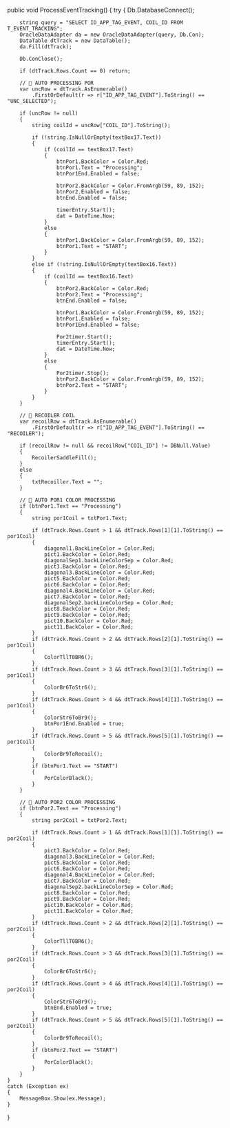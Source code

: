 public void ProcessEventTracking()
{
    try
    {
        Db.DatabaseConnect();

        string query = "SELECT ID_APP_TAG_EVENT, COIL_ID FROM T_EVENT_TRACKING";
        OracleDataAdapter da = new OracleDataAdapter(query, Db.Con);
        DataTable dtTrack = new DataTable();
        da.Fill(dtTrack);

        Db.ConClose();

        if (dtTrack.Rows.Count == 0) return;

        // 🔹 AUTO PROCESSING POR
        var uncRow = dtTrack.AsEnumerable()
            .FirstOrDefault(r => r["ID_APP_TAG_EVENT"].ToString() == "UNC_SELECTED");

        if (uncRow != null)
        {
            string coilId = uncRow["COIL_ID"].ToString();

            if (!string.IsNullOrEmpty(textBox17.Text))
            {
                if (coilId == textBox17.Text)
                {
                    btnPor1.BackColor = Color.Red;
                    btnPor1.Text = "Processing";
                    btnPor1End.Enabled = false;

                    btnPor2.BackColor = Color.FromArgb(59, 89, 152);
                    btnPor2.Enabled = false;
                    btnEnd.Enabled = false;

                    timerEntry.Start();
                    dat = DateTime.Now;
                }
                else
                {
                    btnPor1.BackColor = Color.FromArgb(59, 89, 152);
                    btnPor1.Text = "START";
                }
            }
            else if (!string.IsNullOrEmpty(textBox16.Text))
            {
                if (coilId == textBox16.Text)
                {
                    btnPor2.BackColor = Color.Red;
                    btnPor2.Text = "Processing";
                    btnEnd.Enabled = false;

                    btnPor1.BackColor = Color.FromArgb(59, 89, 152);
                    btnPor1.Enabled = false;
                    btnPor1End.Enabled = false;

                    Por2timer.Start();
                    timerEntry.Start();
                    dat = DateTime.Now;
                }
                else
                {
                    Por2timer.Stop();
                    btnPor2.BackColor = Color.FromArgb(59, 89, 152);
                    btnPor2.Text = "START";
                }
            }
        }

        // 🔹 RECOILER COIL
        var recoilRow = dtTrack.AsEnumerable()
            .FirstOrDefault(r => r["ID_APP_TAG_EVENT"].ToString() == "RECOILER");

        if (recoilRow != null && recoilRow["COIL_ID"] != DBNull.Value)
        {
            RecoilerSaddleFill();
        }
        else
        {
            txtRecoiller.Text = "";
        }

        // 🔹 AUTO POR1 COLOR PROCESSING
        if (btnPor1.Text == "Processing")
        {
            string por1Coil = txtPor1.Text;

            if (dtTrack.Rows.Count > 1 && dtTrack.Rows[1][1].ToString() == por1Coil)
            {
                diagonal1.BackLineColor = Color.Red;
                pict1.BackColor = Color.Red;
                diagonalSep1.backLineColorSep = Color.Red;
                pict3.BackColor = Color.Red;
                diagonal3.BackLineColor = Color.Red;
                pict5.BackColor = Color.Red;
                pict6.BackColor = Color.Red;
                diagonal4.BackLineColor = Color.Red;
                pict7.BackColor = Color.Red;
                diagonalSep2.backLineColorSep = Color.Red;
                pict8.BackColor = Color.Red;
                pict9.BackColor = Color.Red;
                pict10.BackColor = Color.Red;
                pict11.BackColor = Color.Red;
            }
            if (dtTrack.Rows.Count > 2 && dtTrack.Rows[2][1].ToString() == por1Coil)
            {
                ColorTllT0BR6();
            }
            if (dtTrack.Rows.Count > 3 && dtTrack.Rows[3][1].ToString() == por1Coil)
            {
                ColorBr6ToStr6();
            }
            if (dtTrack.Rows.Count > 4 && dtTrack.Rows[4][1].ToString() == por1Coil)
            {
                ColorStr6ToBr9();
                btnPor1End.Enabled = true;
            }
            if (dtTrack.Rows.Count > 5 && dtTrack.Rows[5][1].ToString() == por1Coil)
            {
                ColorBr9ToRecoil();
            }
            if (btnPor1.Text == "START")
            {
                PorColorBlack();
            }
        }

        // 🔹 AUTO POR2 COLOR PROCESSING
        if (btnPor2.Text == "Processing")
        {
            string por2Coil = txtPor2.Text;

            if (dtTrack.Rows.Count > 1 && dtTrack.Rows[1][1].ToString() == por2Coil)
            {
                pict3.BackColor = Color.Red;
                diagonal3.BackLineColor = Color.Red;
                pict5.BackColor = Color.Red;
                pict6.BackColor = Color.Red;
                diagonal4.BackLineColor = Color.Red;
                pict7.BackColor = Color.Red;
                diagonalSep2.backLineColorSep = Color.Red;
                pict8.BackColor = Color.Red;
                pict9.BackColor = Color.Red;
                pict10.BackColor = Color.Red;
                pict11.BackColor = Color.Red;
            }
            if (dtTrack.Rows.Count > 2 && dtTrack.Rows[2][1].ToString() == por2Coil)
            {
                ColorTllT0BR6();
            }
            if (dtTrack.Rows.Count > 3 && dtTrack.Rows[3][1].ToString() == por2Coil)
            {
                ColorBr6ToStr6();
            }
            if (dtTrack.Rows.Count > 4 && dtTrack.Rows[4][1].ToString() == por2Coil)
            {
                ColorStr6ToBr9();
                btnEnd.Enabled = true;
            }
            if (dtTrack.Rows.Count > 5 && dtTrack.Rows[5][1].ToString() == por2Coil)
            {
                ColorBr9ToRecoil();
            }
            if (btnPor2.Text == "START")
            {
                PorColorBlack();
            }
        }
    }
    catch (Exception ex)
    {
        MessageBox.Show(ex.Message);
    }
}